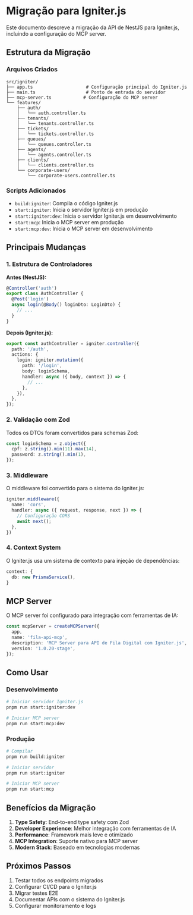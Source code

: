 # Migração para Igniter.js

Este documento descreve a migração da API de NestJS para Igniter.js, incluindo a configuração do MCP server.

## Estrutura da Migração

### Arquivos Criados

```
src/igniter/
├── app.ts                    # Configuração principal do Igniter.js
├── main.ts                   # Ponto de entrada do servidor
├── mcp-server.ts            # Configuração do MCP server
└── features/
    ├── auth/
    │   └── auth.controller.ts
    ├── tenants/
    │   └── tenants.controller.ts
    ├── tickets/
    │   └── tickets.controller.ts
    ├── queues/
    │   └── queues.controller.ts
    ├── agents/
    │   └── agents.controller.ts
    ├── clients/
    │   └── clients.controller.ts
    └── corporate-users/
        └── corporate-users.controller.ts
```

### Scripts Adicionados

- `build:igniter`: Compila o código Igniter.js
- `start:igniter`: Inicia o servidor Igniter.js em produção
- `start:igniter:dev`: Inicia o servidor Igniter.js em desenvolvimento
- `start:mcp`: Inicia o MCP server em produção
- `start:mcp:dev`: Inicia o MCP server em desenvolvimento

## Principais Mudanças

### 1. Estrutura de Controladores

**Antes (NestJS):**
```typescript
@Controller('auth')
export class AuthController {
  @Post('login')
  async login(@Body() loginDto: LoginDto) {
    // ...
  }
}
```

**Depois (Igniter.js):**
```typescript
export const authController = igniter.controller({
  path: '/auth',
  actions: {
    login: igniter.mutation({
      path: '/login',
      body: loginSchema,
      handler: async ({ body, context }) => {
        // ...
      },
    }),
  },
});
```

### 2. Validação com Zod

Todos os DTOs foram convertidos para schemas Zod:

```typescript
const loginSchema = z.object({
  cpf: z.string().min(11).max(14),
  password: z.string().min(1),
});
```

### 3. Middleware

O middleware foi convertido para o sistema do Igniter.js:

```typescript
igniter.middleware({
  name: 'cors',
  handler: async ({ request, response, next }) => {
    // Configuração CORS
    await next();
  },
})
```

### 4. Context System

O Igniter.js usa um sistema de contexto para injeção de dependências:

```typescript
context: {
  db: new PrismaService(),
}
```

## MCP Server

O MCP server foi configurado para integração com ferramentas de IA:

```typescript
const mcpServer = createMCPServer({
  app,
  name: 'fila-api-mcp',
  description: 'MCP Server para API de Fila Digital com Igniter.js',
  version: '1.0.20-stage',
});
```

## Como Usar

### Desenvolvimento

```bash
# Iniciar servidor Igniter.js
pnpm run start:igniter:dev

# Iniciar MCP server
pnpm run start:mcp:dev
```

### Produção

```bash
# Compilar
pnpm run build:igniter

# Iniciar servidor
pnpm run start:igniter

# Iniciar MCP server
pnpm run start:mcp
```

## Benefícios da Migração

1. **Type Safety**: End-to-end type safety com Zod
2. **Developer Experience**: Melhor integração com ferramentas de IA
3. **Performance**: Framework mais leve e otimizado
4. **MCP Integration**: Suporte nativo para MCP server
5. **Modern Stack**: Baseado em tecnologias modernas

## Próximos Passos

1. Testar todos os endpoints migrados
2. Configurar CI/CD para o Igniter.js
3. Migrar testes E2E
4. Documentar APIs com o sistema do Igniter.js
5. Configurar monitoramento e logs
